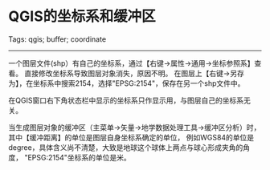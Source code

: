 # QGIS的坐标系和缓冲区
Tags: qgis; buffer; coordinate

------

一个图层文件(shp）有自己的坐标系，通过【右键->属性->通用->坐标参照系】查看。
直接修改坐标系导致图层对象消失，原因不明。
在图层上【右键->另存为】，在坐标系中搜索2154，选择"EPSG:2154"，保存在另一个shp文件中。

在QGIS窗口右下角状态栏中显示的坐标系只作显示用，与图层自己的坐标系无关。

当生成图层对象的缓冲区（主菜单->矢量->地学数据处理工具->缓冲区分析）时，
其中【缓冲距离】的单位是图层自身坐标系确定的单位，
例如WGS84的单位是degree，具体含义尚不清楚，大致是地球这个球体上两点与球心形成夹角的角度，
"EPSG:2154"坐标系的单位是米。
